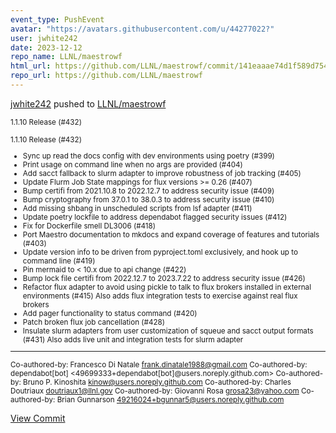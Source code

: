 ```yaml
---
event_type: PushEvent
avatar: "https://avatars.githubusercontent.com/u/44277022?"
user: jwhite242
date: 2023-12-12
repo_name: LLNL/maestrowf
html_url: https://github.com/LLNL/maestrowf/commit/141eaaae74d1f589d7545f1858fd293611cbb323
repo_url: https://github.com/LLNL/maestrowf
---
```


<a href='https://github.com/jwhite242' target='_blank'>jwhite242</a> pushed to <a href='https://github.com/LLNL/maestrowf' target='_blank'>LLNL/maestrowf</a>

<small>1.1.10 Release (#432)

1.1.10 Release (#432)

* Sync up read the docs config with dev environments using poetry (#399)
* Print usage on command line when no args are provided (#404)
* Add sacct fallback to slurm adapter to improve robustness of job tracking (#405)
* Update Flurm Job State mappings for flux versions >= 0.26 (#407)
* Bump certifi from 2021.10.8 to 2022.12.7 to address security issue (#409)
* Bump cryptography from 37.0.1 to 38.0.3 to address security issue (#410)
* Add missing shbang in unscheduled scripts from lsf adapter (#411)
* Update poetry lockfile to address dependabot flagged security issues (#412)
* Fix for Dockerfile smell DL3006 (#418)
* Port Maestro documentation to mkdocs and expand coverage of features and tutorials (#403)
* Update version info to be driven from pyproject.toml exclusively, and hook up to command line (#419)
* Pin mermaid to < 10.x due to api change (#422)
* Bump lock file certifi from 2022.12.7 to 2023.7.22 to address security issue (#426)
* Refactor flux adapter to avoid using pickle to talk to flux brokers installed in external environments (#415)
   Also adds flux integration tests to exercise against real flux brokers
* Add pager functionality to status command (#420)
* Patch broken flux job cancellation (#428)
* Insulate slurm adapters from user customization of squeue and sacct output formats (#431)
   Also adds live unit and integration tests for slurm adapter

---------

Co-authored-by: Francesco Di Natale <frank.dinatale1988@gmail.com>
Co-authored-by: dependabot[bot] <49699333+dependabot[bot]@users.noreply.github.com>
Co-authored-by: Bruno P. Kinoshita <kinow@users.noreply.github.com>
Co-authored-by: Charles Doutriaux <doutriaux1@llnl.gov>
Co-authored-by: Giovanni Rosa <grosa23@yahoo.com>
Co-authored-by: Brian Gunnarson <49216024+bgunnar5@users.noreply.github.com></small>

<a href='https://github.com/LLNL/maestrowf/commit/141eaaae74d1f589d7545f1858fd293611cbb323' target='_blank'>View Commit</a>